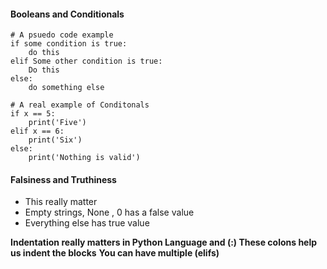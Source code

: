 #### Booleans and Conditionals
```Python3
# A psuedo code example
if some condition is true:
    do this
elif Some other condition is true:
    Do this
else:
    do something else

```

```Python3
# A real example of Conditonals
if x == 5:
    print('Five')
elif x == 6:
    print('Six')
else:
    print('Nothing is valid')
```

#### Falsiness and Truthiness
* This really matter
* Empty strings, None , 0 has a false value
* Everything else has true value 

**Indentation really matters in Python Language and (:) These colons help us indent the blocks**
**You can have multiple (elifs)**